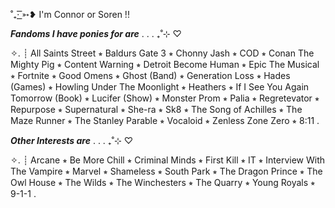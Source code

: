  ˚₊· ͟͟͞͞➳❥ I'm Connor or Soren !!

  ***Fandoms I have ponies for are*** . . . ₊˚⊹ ♡

✧. ┊  All Saints Street ⭒ ⁭Baldurs Gate 3 ⭒ Chonny Jash ⭒ COD ⭒ Conan The Mighty Pig ⭒ Content Warning ⭒ Detroit Become Human ⭒ Epic The Musical ⭒ Fortnite ⭒ Good Omens ⭒ Ghost (Band) ⭒ Generation Loss ⭒ Hades (Games) ⭒ Howling Under The Moonlight ⭒ Heathers ⭒ If I See You Again Tomorrow (Book) ⭒ Lucifer (Show) ⭒ Monster Prom ⭒ Palia ⭒ Regretevator ⭒ Repurpose ⭒ Supernatural ⭒ She-ra ⭒ Sk8 ⭒ The Song of Achilles ⭒ The Maze Runner ⭒ The Stanley Parable ⭒ Vocaloid ⭒ Zenless Zone Zero ⭒ 8:11 .

  ***Other Interests are*** . . . ₊˚⊹ ♡
  
✧. ┊  Arcane ⭒ Be More Chill ⭒ Criminal Minds ⭒ First Kill ⭒ IT ⭒ Interview With The Vampire ⭒ Marvel ⭒ Shameless ⭒ South Park ⭒ The Dragon Prince ⭒ The Owl House ⭒ The Wilds ⭒ The Winchesters ⭒ The Quarry ⭒ Young Royals ⭒ 9-1-1 .

<!---
sunsoren/sunsoren is a ✨ special ✨ repository because its `README.md` (this file) appears on your GitHub profile.
You can click the Preview link to take a look at your changes.
--->
